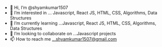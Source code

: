 - 👋 Hi, I’m @shyamkumar1507
- 👀 I’m interested in ... Javascript, React JS, HTML, CSS, Algorithms, Data Structures
- 🌱 I’m currently learning ...Javascript, React JS, HTML, CSS, Algorithms, Data Structures
- 💞️ I’m looking to collaborate on ...Javascript projects
- 📫 How to reach me ...shyamkumar1507@gmail.com

<!---
shyamkumar1507/shyamkumar1507 is a ✨ special ✨ repository because its `README.md` (this file) appears on your GitHub profile.
You can click the Preview link to take a look at your changes.
--->
